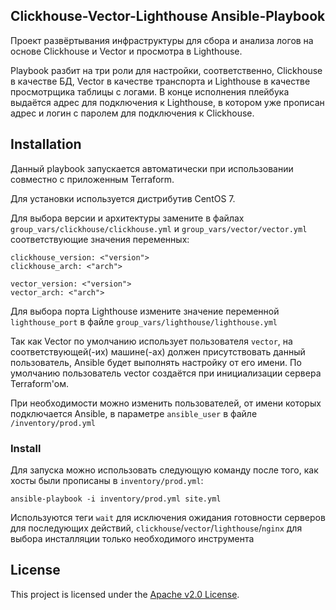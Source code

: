 ## Clickhouse-Vector-Lighthouse Ansible-Playbook
Проект развёртывания инфраструктуры для сбора и анализа логов на основе Clickhouse и Vector и просмотра в Lighthouse.

Playbook разбит на три роли для настройки, соответственно, Clickhouse в качестве БД, Vector в качестве транспорта и Lighthouse в качестве просмотрщика таблицы с логами. В конце исполнения плейбука выдаётся адрес для подключения к Lighthouse, в котором уже прописан адрес и логин с паролем для подключения к Clickhouse.


## Installation
Данный playbook запускается автоматически при использовании совместно с приложенным Terraform.

Для установки используется дистрибутив CentOS 7.

Для выбора версии и архитектуры замените в файлах `group_vars/clickhouse/clickhouse.yml` и `group_vars/vector/vector.yml` соответствующие значения переменных:
```
clickhouse_version: <"version">
clickhouse_arch: <"arch">
```
```
vector_version: <"version">
vector_arch: <"arch">
```

Для выбора порта Lighthouse измените значение переменной `lighthouse_port` в файле `group_vars/lighthouse/lighthouse.yml`

Так как Vector по умолчанию использует пользователя `vector`, на соответствующей(-их) машине(-ах) должен присутствовать данный пользователь, Ansible будет выполнять настройку от его имени. По умолчанию пользователь vector создаётся при инициализации сервера Terraform'ом.

При необходимости можно изменить пользователей, от имени которых подключается Ansible, в параметре `ansible_user` в файле `/inventory/prod.yml`

### Install
Для запуска можно использовать следующую команду после того, как хосты были прописаны в `inventory/prod.yml`:
```shell
ansible-playbook -i inventory/prod.yml site.yml
```

Используются теги `wait` для исключения ожидания готовности серверов для последующих действий, `clickhouse`/`vector`/`lighthouse`/`nginx` для выбора инсталляции только необходимого инструмента

## License
This project is licensed under the [Apache v2.0 License](../LICENSE.txt).
